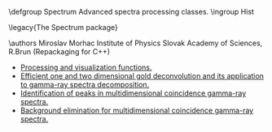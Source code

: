 \defgroup Spectrum Advanced spectra processing classes.
\ingroup Hist

\legacy{The Spectrum package}

 \authors
 Miroslav Morhac
 Institute of Physics
 Slovak Academy of Sciences,
 R.Brun (Repackaging for C++)

  - [Processing and visualization functions.](ftp://root.cern/root/Spectrum.doc)
  - [Efficient one and two dimensional gold deconvolution and its application to gamma-ray spectra decomposition.](ftp://root.cern/root/SpectrumDec.ps.gz)
  - [Identification of peaks in multidimensional coincidence gamma-ray spectra.](ftp://root.cern/root/SpectrumSrc.ps.gz)
  - [Background elimination for multidimensional coincidence gamma-ray spectra.](ftp://root.cern/root/SpectrumBck.ps.gz)

